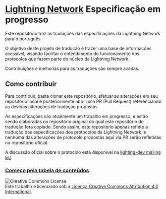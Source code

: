 # [Lightning Network](https://lightning.network) Especificação em progresso

Este repositório traz as traduções das especificações da Lightning Network para o português.

O objetivo deste projeto de tradução é trazer uma base de informações acessível,
visando facilitar o entendimento do funcionamento dos protocolos que fazem parte
do núcleo da Lightning Network.

Contribuições e melhorias para as traduções são sempre aceitas.

## Como contribuir

Para contribuir, basta clonar este repositório, efetuar as alterações em seu repositório
local e posteriormente abrir uma PR (Pull Request) referenciando as devidas alterações
de tradução propostas.

As especificações são atualmente um trabalho em progresso, e estão sendo elaboradas
no repositório original do qual este repositório de tradução fora copiado.
Sendo assim, este repositório apenas reflete a tradução das especificações dos
protocolos da Lightning Network, e nenhuma das alterações de protocolo propostas
aqui via PR serão refletidas no repositório oficial.

A discussão oficial sobre o protocolo está disponível na [lighting-dev mailing list](https://lists.linuxfoundation.org/mailman/listinfo/lightning-dev).

### [Comece pela tabela de conteúdos](00-introduction.md)

![Creative Commons License](https://i.creativecommons.org/l/by/4.0/88x31.png "License CC-BY")
<br>
Este trabalho é licenciado sob a [Licença Creative Commons Attribution 4.0 International](http://creativecommons.org/licenses/by/4.0/).
